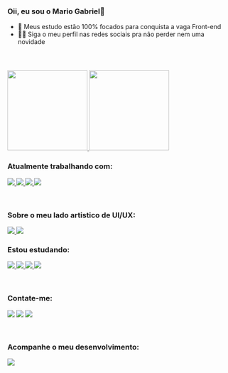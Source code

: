 ### Oii, eu sou o Mario Gabriel👋


- 🦾 Meus estudo estão 100% focados para conquista a vaga Front-end
- 🐱‍🏍 Siga o meu perfil nas redes sociais pra não perder nem uma novidade

#
<br/>
    <a href="https://github.com/Mar-io20">
    <img height="180em" src="https://github-readme-stats.vercel.app/api?username=Mar-io20&show_icons=true&theme=tokyonight&include_all_commits=true&count_private=true"/>
    <img height="180em" src="https://github-readme-stats.vercel.app/api/top-langs/?username=Mar-io20&layout=compact&langs_count=7&theme=tokyonight"/>
    </a>
<br/>    

### Atualmente trabalhando com:
<p>
<a href="https://github.com/Mar-io20">
<img src="https://img.shields.io/badge/HTML5-E34F26?style=for-the-badge&logo=html5&logoColor=white"/>
<img src="https://img.shields.io/badge/CSS3-1572B6?style=for-the-badge&logo=css3&logoColor=white"/>
<img src="https://img.shields.io/badge/JavaScript-F7DF1E?style=for-the-badge&logo=javascript&logoColor=black"/>
<img src="https://img.shields.io/badge/React-20232A?style=for-the-badge&logo=react&logoColor=61DAFB"/>
<a/>
</p>
<br/>

### Sobre o meu lado artistico de UI/UX:

<p>
    <a href="https://www.figma.com/file/aWnnAElLMA3uVYz9sqis8h/Layout-calendario-dekatrian?node-id=0%3A1">
    <img src="https://img.shields.io/badge/figma-483D8B?style=for-the-badge&logo=figma&logoColor=white"/>
    </a>
    <a href="https://www.behance.net/mario-gabriel">
    <img src="https://img.shields.io/badge/behance-0000CD?style=for-the-badge&logo=behance&logoColor=white"/>
    <a/>
</p>

### Estou estudando:
<p>
<a href="https://github.com/Mar-io20">
<img src="https://img.shields.io/badge/Node.js-43853D?style=for-the-badge&logo=node.js&logoColor=white"/>
<img src="https://img.shields.io/npm/types/typescript?label=%20%20&style=for-the-badge"/>
<img src="https://img.shields.io/badge/Sass-CC6699?style=for-the-badge&logo=sass&logoColor=white"/>
<img src="https://img.shields.io/badge/Java-ED8B00?style=for-the-badge&logo=java&logoColor=white"/>
</a>
</p>
    
<br/>


### Contate-me:
<p>
    <a href="https://www.linkedin.com/in/mario-gabriel/" target="_blank"><img src="https://img.shields.io/badge/-LinkedIn-%230077B5?style=for-the-badge&logo=linkedin&logoColor=white" target="_blank"></a>
    <a href="https://api.whatsapp.com/send?phone=5563984218043"target="_bank"><img src="https://img.shields.io/badge/WhatsApp-25D366?style=for-the-badge&logo=whatsapp&logoColor=white" target="_blank"></a> 
      <a href="https://discord.gg/fjeU9hVjsk" target="_blank"><img src="https://img.shields.io/badge/Discord-7289DA?style=for-the-badge&logo=discord&logoColor=white" target="_blank"></a> 
</p>
<br/>

### Acompanhe o meu desenvolvimento:
<p>
    <a href="https://www.twitch.tv/eu_sou_o_mario"target="_bank"><img src="https://img.shields.io/badge/Twitch-9146FF?style=for-the-badge&logo=twitch&logoColor=white" target="_blank"></a> 
</p>

<!-- <img src="https://img.shields.io/badge/github-20232A?style=for-the-badge&logo=github&logoColor=61DAFB"/>
 -->


<!-- Uma cobrinha que come os commits, fiquei com do de remover -->
<!-- 
![Snake animation](https://github.com/Mar-io20/Mar-io20/blob/output/github-contribution-grid-snake.svg) -->
